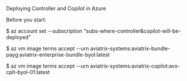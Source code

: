 Deploying Controller and Copilot in Azure

Before you start:

$ az account set --subscription "subs-where-controller&copilot-will-be-deployed"

$ az vm image terms accept --urn aviatrix-systems:aviatrix-bundle-payg:aviatrix-enterprise-bundle-byol:latest

$ az vm image terms accept --urn aviatrix-systems:aviatrix-copilot:avx-cplt-byol-01:latest
